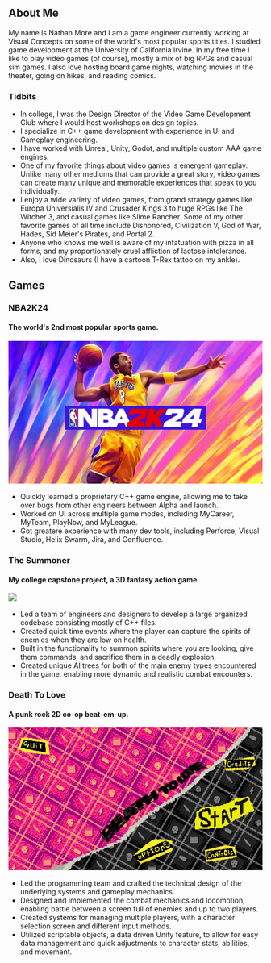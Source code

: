 ## About Me
My name is Nathan More and I am a game engineer currently working at Visual Concepts on some of the world's most popular sports titles. I studied game development at the University of California Irvine. In my free time I like to play video games (of course), mostly a mix of big RPGs and casual sim games. I also love hosting board game nights, watching movies in the theater, going on hikes, and reading comics.
### Tidbits
- In college, I was the Design Director of the Video Game Development Club where I would host workshops on design topics.
- I specialize in C++ game development with experience in UI and Gameplay engineering.
- I have worked with Unreal, Unity, Godot, and multiple custom AAA game engines.
- One of my favorite things about video games is emergent gameplay. Unlike many other mediums that can provide a great story, video games can create many unique and memorable experiences that speak to you individually.
- I enjoy a wide variety of video games, from grand strategy games like Europa Universialis IV and Crusader Kings 3 to huge RPGs like The Witcher 3, and casual games like Slime Rancher. Some of my other favorite games of all time include Dishonored, Civilization V, God of War, Hades, Sid Meier's Pirates, and Portal 2.
- Anyone who knows me well is aware of my infatuation with pizza in all forms, and my proportionately cruel affliction of lactose intolerance.
- Also, I love Dinosaurs (I have a cartoon T-Rex tattoo on my ankle).

## Games
### NBA2K24
#### The world's 2nd most popular sports game.
![](/images/nba2k24_cover.jpg)
- Quickly learned a proprietary C++ game engine, allowing me to take over bugs from other engineers between Alpha and launch.
- Worked on UI across multiple game modes, including MyCareer, MyTeam, PlayNow, and MyLeague.
- Got greatere experience with many dev tools, including Perforce, Visual Studio, Helix Swarm, Jira, and Confluence.

### The Summoner
#### My college capstone project, a 3D fantasy action game.
![](/images/the_summoner_cover.png)
- Led a team of engineers and designers to develop a large organized codebase consisting mostly of C++ files.
- Created quick time events where the player can capture the spirits of enemies when they are low on health.		
- Built in the functionality to summon spirits where you are looking, give them commands, and sacrifice them in a deadly explosion.
- Created unique AI trees for both of the main enemy types encountered in the game, enabling more dynamic and realistic combat encounters.

### Death To Love
#### A punk rock 2D co-op beat-em-up.
![](/images/death_to_love_title_full.jpg)
- Led the programming team and crafted the technical design of the underlying systems and gameplay mechanics.
- Designed and implemented the combat mechanics and locomotion, enabling battle between a screen full of enemies and up to two players.
- Created systems for managing multiple players, with a character selection screen and different input methods.
- Utilized scriptable objects, a data driven Unity feature, to allow for easy data management and quick adjustments to character stats, abilities, and movement.
